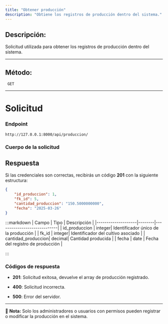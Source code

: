 ```yaml
---
title: "Obtener producción"
description: "Obtiene los registros de producción dentro del sistema."
---
```



## Descripción:
Solicitud utilizada para obtener los registros de producción dentro del sistema.

---


## Método:
```
 GET
```
---


# **Solicitud**

### **Endpoint**
```
http://127.0.0.1:8000/api/produccion/
```
### **Cuerpo de la solicitud**

## **Respuesta**

Si las credenciales son correctas, recibirás un código **201** con la siguiente estructura:

```json
{
    "id_produccion": 1,
    "fk_id": 5,
    "cantidad_produccion": "150.5000000000",
    "fecha": "2025-03-26"
}
```

:::markdown
| Campo              | Tipo   | Descripción                |
|--------------------|--------|-----------------------------|
| id_produccion      | integer| Identificador único de la producción |
| fk_id              | integer| Identificador del cultivo asociado      |
| cantidad_produccion| decimal| Cantidad producida      |
| fecha              | date   | Fecha del registro de producción      |

:::

### **Códigos de respuesta**
- **201**: Solicitud exitosa, devuelve el array de producción registrado.

- **400**: Solicitud incorrecta.

- **500**: Error del servidor.

---

📄 **Nota:** Solo los administradores o usuarios con permisos pueden registrar o modificar la producción en el sistema.